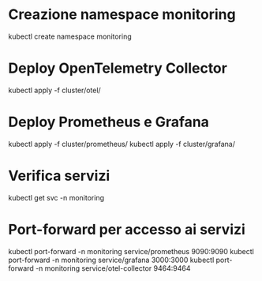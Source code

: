 # Creazione namespace monitoring
kubectl create namespace monitoring

# Deploy OpenTelemetry Collector
kubectl apply -f cluster/otel/

# Deploy Prometheus e Grafana
kubectl apply -f cluster/prometheus/
kubectl apply -f cluster/grafana/

# Verifica servizi
kubectl get svc -n monitoring

# Port-forward per accesso ai servizi
kubectl port-forward -n monitoring service/prometheus 9090:9090
kubectl port-forward -n monitoring service/grafana 3000:3000
kubectl port-forward -n monitoring service/otel-collector 9464:9464